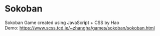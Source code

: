 # Sokoban
Sokoban Game created using JavaScript + CSS by Hao 
<br/>
Demo: https://www.scss.tcd.ie/~zhangha/games/sokoban/sokoban.html
